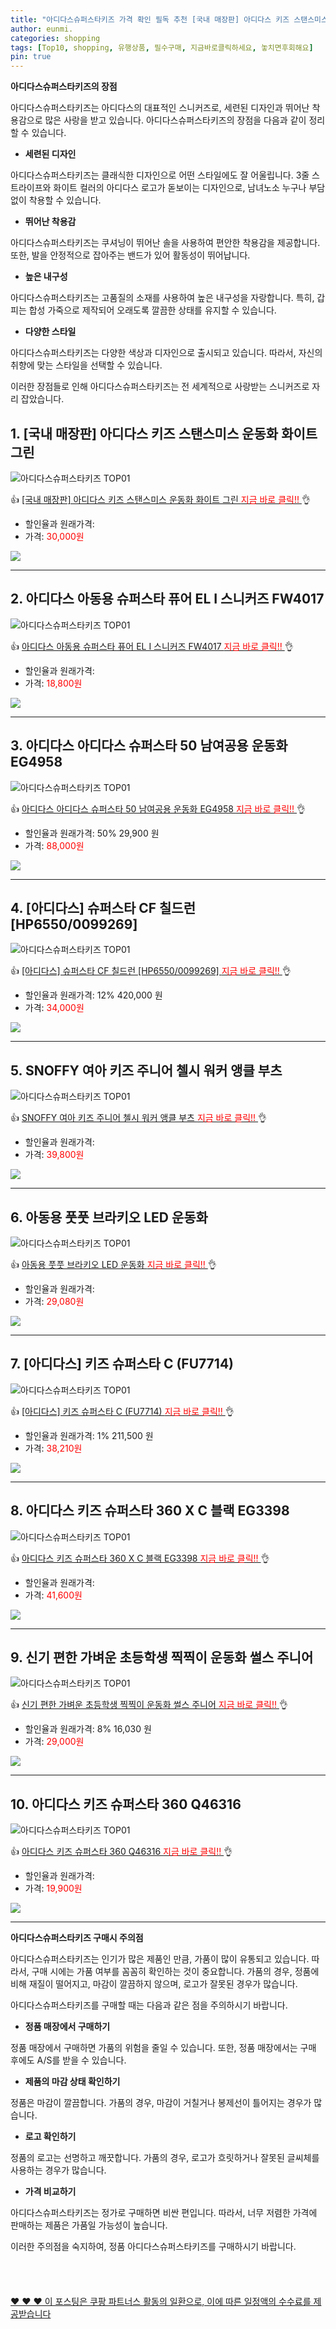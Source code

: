 ```yaml
---
title: "아디다스슈퍼스타키즈 가격 확인 필독 추천 [국내 매장판] 아디다스 키즈 스탠스미스 운동화 화이트 그린 비교 장점 구매가이드"
author: eunmi.
categories: shopping
tags: [Top10, shopping, 유행상품, 필수구매, 지금바로클릭하세요, 놓치면후회해요]
pin: true
---
```

**아디다스슈퍼스타키즈의 장점**

아디다스슈퍼스타키즈는 아디다스의 대표적인 스니커즈로, 세련된 디자인과 뛰어난 착용감으로 많은 사랑을 받고 있습니다. 아디다스슈퍼스타키즈의 장점을 다음과 같이 정리할 수 있습니다.

* **세련된 디자인**

아디다스슈퍼스타키즈는 클래식한 디자인으로 어떤 스타일에도 잘 어울립니다. 3줄 스트라이프와 화이트 컬러의 아디다스 로고가 돋보이는 디자인으로, 남녀노소 누구나 부담 없이 착용할 수 있습니다.

* **뛰어난 착용감**

아디다스슈퍼스타키즈는 쿠셔닝이 뛰어난 솔을 사용하여 편안한 착용감을 제공합니다. 또한, 발을 안정적으로 잡아주는 밴드가 있어 활동성이 뛰어납니다.

* **높은 내구성**

아디다스슈퍼스타키즈는 고품질의 소재를 사용하여 높은 내구성을 자랑합니다. 특히, 갑피는 합성 가죽으로 제작되어 오래도록 깔끔한 상태를 유지할 수 있습니다.

* **다양한 스타일**

아디다스슈퍼스타키즈는 다양한 색상과 디자인으로 출시되고 있습니다. 따라서, 자신의 취향에 맞는 스타일을 선택할 수 있습니다.

이러한 장점들로 인해 아디다스슈퍼스타키즈는 전 세계적으로 사랑받는 스니커즈로 자리 잡았습니다.

   

## 1. [국내 매장판] 아디다스 키즈 스탠스미스 운동화 화이트 그린

![아디다스슈퍼스타키즈 TOP01](https://thumbnail7.coupangcdn.com/thumbnails/remote/230x230ex/image/vendor_inventory/510b/2f64bff84a35b417c71c4c7b4f6e1d3ce599548c6d8f84f134697be3005c.JPG)


👍 [[국내 매장판] 아디다스 키즈 스탠스미스 운동화 화이트 그린 <font color=red> 지금 바로 클릭!! </font> ](https://link.coupang.com/re/AFFSDP?lptag=AF3617701&subid=GithubCoopas&pageKey=7615456339&traceid=V0-153&itemId=20178512891&vendorItemId=87578308824) 👌 


- 할인율과 원래가격: 
- 가격: <span style='color:red'>30,000원</span>

[![](/discount_price.png)](https://link.coupang.com/re/AFFSDP?lptag=AF3617701&subid=GithubCoopas&pageKey=7615456339&traceid=V0-153&itemId=20178512891&vendorItemId=87578308824)

---


   

## 2. 아디다스 아동용 슈퍼스타 퓨어 EL I 스니커즈 FW4017

![아디다스슈퍼스타키즈 TOP01](https://thumbnail7.coupangcdn.com/thumbnails/remote/230x230ex/image/retail/images/2100470423918766-9d0c867d-e869-409c-acac-cc60ddd24de3.jpg)


👍 [아디다스 아동용 슈퍼스타 퓨어 EL I 스니커즈 FW4017 <font color=red> 지금 바로 클릭!! </font> ](https://link.coupang.com/re/AFFSDP?lptag=AF3617701&subid=GithubCoopas&pageKey=6401085404&traceid=V0-153&itemId=13685806546&vendorItemId=80937467609) 👌 


- 할인율과 원래가격: 
- 가격: <span style='color:red'>18,800원</span>

[![](/discount_price.png)](https://link.coupang.com/re/AFFSDP?lptag=AF3617701&subid=GithubCoopas&pageKey=6401085404&traceid=V0-153&itemId=13685806546&vendorItemId=80937467609)

---


   

## 3. 아디다스 아디다스 슈퍼스타 50 남여공용 운동화 EG4958

![아디다스슈퍼스타키즈 TOP01](https://thumbnail6.coupangcdn.com/thumbnails/remote/230x230ex/image/vendor_inventory/ea41/96cf9493c1e92263df6ba76f3d72df5db9d9df42404bc9bfb9d83177bb05.jpg)


👍 [아디다스 아디다스 슈퍼스타 50 남여공용 운동화 EG4958 <font color=red> 지금 바로 클릭!! </font> ](https://link.coupang.com/re/AFFSDP?lptag=AF3617701&subid=GithubCoopas&pageKey=6859878653&traceid=V0-153&itemId=16373268889&vendorItemId=83564749470) 👌 


- 할인율과 원래가격: 50%  29,900   원
- 가격: <span style='color:red'>88,000원</span>

[![](/discount_price.png)](https://link.coupang.com/re/AFFSDP?lptag=AF3617701&subid=GithubCoopas&pageKey=6859878653&traceid=V0-153&itemId=16373268889&vendorItemId=83564749470)

---


   

## 4. [아디다스] 슈퍼스타 CF 칠드런 [HP6550/0099269]

![아디다스슈퍼스타키즈 TOP01](https://thumbnail10.coupangcdn.com/thumbnails/remote/230x230ex/image/vendor_inventory/a00c/ba63894da8ff9ef827450facf30040277f0198ee7915019ea0f3a876bc40.jpg)


👍 [[아디다스] 슈퍼스타 CF 칠드런 [HP6550/0099269] <font color=red> 지금 바로 클릭!! </font> ](https://link.coupang.com/re/AFFSDP?lptag=AF3617701&subid=GithubCoopas&pageKey=7311263235&traceid=V0-153&itemId=18730665113&vendorItemId=85863219726) 👌 


- 할인율과 원래가격: 12%  420,000   원
- 가격: <span style='color:red'>34,000원</span>

[![](/discount_price.png)](https://link.coupang.com/re/AFFSDP?lptag=AF3617701&subid=GithubCoopas&pageKey=7311263235&traceid=V0-153&itemId=18730665113&vendorItemId=85863219726)

---


   

## 5. SNOFFY 여아 키즈 주니어 첼시 워커 앵클 부츠

![아디다스슈퍼스타키즈 TOP01](https://thumbnail8.coupangcdn.com/thumbnails/remote/230x230ex/image/vendor_inventory/1017/93e62c4a24e6876bac1399cf1344a96bd355fe573ef44c962217fb378168.jpg)


👍 [SNOFFY 여아 키즈 주니어 첼시 워커 앵클 부츠 <font color=red> 지금 바로 클릭!! </font> ](https://link.coupang.com/re/AFFSDP?lptag=AF3617701&subid=GithubCoopas&pageKey=7612486399&traceid=V0-153&itemId=20164585795&vendorItemId=86975187740) 👌 


- 할인율과 원래가격: 
- 가격: <span style='color:red'>39,800원</span>

[![](/discount_price.png)](https://link.coupang.com/re/AFFSDP?lptag=AF3617701&subid=GithubCoopas&pageKey=7612486399&traceid=V0-153&itemId=20164585795&vendorItemId=86975187740)

---


   

## 6. 아동용 풋풋 브라키오 LED 운동화

![아디다스슈퍼스타키즈 TOP01](https://thumbnail7.coupangcdn.com/thumbnails/remote/230x230ex/image/retail/images/2023/07/20/13/5/c0d00c22-ac38-485a-82f0-1f0c6cf6dbf3.jpg)


👍 [아동용 풋풋 브라키오 LED 운동화 <font color=red> 지금 바로 클릭!! </font> ](https://link.coupang.com/re/AFFSDP?lptag=AF3617701&subid=GithubCoopas&pageKey=7478251909&traceid=V0-153&itemId=19528163658&vendorItemId=86636666142) 👌 


- 할인율과 원래가격: 
- 가격: <span style='color:red'>29,080원</span>

[![](/discount_price.png)](https://link.coupang.com/re/AFFSDP?lptag=AF3617701&subid=GithubCoopas&pageKey=7478251909&traceid=V0-153&itemId=19528163658&vendorItemId=86636666142)

---


   

## 7. [아디다스] 키즈 슈퍼스타 C (FU7714)

![아디다스슈퍼스타키즈 TOP01](https://thumbnail8.coupangcdn.com/thumbnails/remote/230x230ex/image/vendor_inventory/9a35/126eda5b8ec7fee87350eaed1cbabeed6f624900911dc122e6b26163b32f.jpg)


👍 [[아디다스] 키즈 슈퍼스타 C (FU7714) <font color=red> 지금 바로 클릭!! </font> ](https://link.coupang.com/re/AFFSDP?lptag=AF3617701&subid=GithubCoopas&pageKey=7554287330&traceid=V0-153&itemId=19887526238&vendorItemId=86987863618) 👌 


- 할인율과 원래가격: 1%  211,500   원
- 가격: <span style='color:red'>38,210원</span>

[![](/discount_price.png)](https://link.coupang.com/re/AFFSDP?lptag=AF3617701&subid=GithubCoopas&pageKey=7554287330&traceid=V0-153&itemId=19887526238&vendorItemId=86987863618)

---


   

## 8. 아디다스 키즈 슈퍼스타 360 X C 블랙 EG3398

![아디다스슈퍼스타키즈 TOP01](https://thumbnail9.coupangcdn.com/thumbnails/remote/230x230ex/image/vendor_inventory/8b1e/6dec88c775c8f241c46e01e4e56e6b6f27a1734ae036dbdaefd6c29d777e.jpg)


👍 [아디다스 키즈 슈퍼스타 360 X C 블랙 EG3398 <font color=red> 지금 바로 클릭!! </font> ](https://link.coupang.com/re/AFFSDP?lptag=AF3617701&subid=GithubCoopas&pageKey=7476608507&traceid=V0-153&itemId=19520335838&vendorItemId=86628980413) 👌 


- 할인율과 원래가격: 
- 가격: <span style='color:red'>41,600원</span>

[![](/discount_price.png)](https://link.coupang.com/re/AFFSDP?lptag=AF3617701&subid=GithubCoopas&pageKey=7476608507&traceid=V0-153&itemId=19520335838&vendorItemId=86628980413)

---


   

## 9. 신기 편한 가벼운 초등학생 찍찍이 운동화 썰스 주니어

![아디다스슈퍼스타키즈 TOP01](https://thumbnail8.coupangcdn.com/thumbnails/remote/230x230ex/image/vendor_inventory/321b/a71915d22b1bf76c118c5005052c7b7020683a4709a93a83d4e611528e33.png)


👍 [신기 편한 가벼운 초등학생 찍찍이 운동화 썰스 주니어 <font color=red> 지금 바로 클릭!! </font> ](https://link.coupang.com/re/AFFSDP?lptag=AF3617701&subid=GithubCoopas&pageKey=7574534463&traceid=V0-153&itemId=19982824963&vendorItemId=87081047444) 👌 


- 할인율과 원래가격: 8%  16,030   원
- 가격: <span style='color:red'>29,000원</span>

[![](/discount_price.png)](https://link.coupang.com/re/AFFSDP?lptag=AF3617701&subid=GithubCoopas&pageKey=7574534463&traceid=V0-153&itemId=19982824963&vendorItemId=87081047444)

---


   

## 10. 아디다스 키즈 슈퍼스타 360 Q46316

![아디다스슈퍼스타키즈 TOP01](https://thumbnail6.coupangcdn.com/thumbnails/remote/230x230ex/image/vendor_inventory/589d/29913543b9d631ed0d5179d641d15cee3c42a9282fb9eb37f1d0d72f2788.jpg)


👍 [아디다스 키즈 슈퍼스타 360 Q46316 <font color=red> 지금 바로 클릭!! </font> ](https://link.coupang.com/re/AFFSDP?lptag=AF3617701&subid=GithubCoopas&pageKey=6783992573&traceid=V0-153&itemId=15964193841&vendorItemId=87743130230) 👌 


- 할인율과 원래가격: 
- 가격: <span style='color:red'>19,900원</span>

[![](/discount_price.png)](https://link.coupang.com/re/AFFSDP?lptag=AF3617701&subid=GithubCoopas&pageKey=6783992573&traceid=V0-153&itemId=15964193841&vendorItemId=87743130230)

---
**아디다스슈퍼스타키즈 구매시 주의점**

아디다스슈퍼스타키즈는 인기가 많은 제품인 만큼, 가품이 많이 유통되고 있습니다. 따라서, 구매 시에는 가품 여부를 꼼꼼히 확인하는 것이 중요합니다. 가품의 경우, 정품에 비해 재질이 떨어지고, 마감이 깔끔하지 않으며, 로고가 잘못된 경우가 많습니다.

아디다스슈퍼스타키즈를 구매할 때는 다음과 같은 점을 주의하시기 바랍니다.

* **정품 매장에서 구매하기**

정품 매장에서 구매하면 가품의 위험을 줄일 수 있습니다. 또한, 정품 매장에서는 구매 후에도 A/S를 받을 수 있습니다.

* **제품의 마감 상태 확인하기**

정품은 마감이 깔끔합니다. 가품의 경우, 마감이 거칠거나 봉제선이 틀어지는 경우가 많습니다.

* **로고 확인하기**

정품의 로고는 선명하고 깨끗합니다. 가품의 경우, 로고가 흐릿하거나 잘못된 글씨체를 사용하는 경우가 많습니다.

* **가격 비교하기**

아디다스슈퍼스타키즈는 정가로 구매하면 비싼 편입니다. 따라서, 너무 저렴한 가격에 판매하는 제품은 가품일 가능성이 높습니다.

이러한 주의점을 숙지하여, 정품 아디다스슈퍼스타키즈를 구매하시기 바랍니다.<br><br><br><br><br> [ ❤ ❤ ❤ 이 포스팅은 쿠팡 파트너스 활동의 일환으로, 이에 따른 일정액의 수수료를 제공받습니다](https://link.coupang.com/a/bcEFyh)